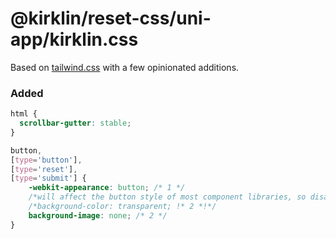 # @kirklin/reset-css/uni-app/kirklin.css

Based on [tailwind.css](./tailwind.css) with a few opinionated additions.

### Added

```css
html {
  scrollbar-gutter: stable;
}

button,
[type='button'],
[type='reset'],
[type='submit'] {
    -webkit-appearance: button; /* 1 */
    /*will affect the button style of most component libraries, so disable it*/
    /*background-color: transparent; !* 2 *!*/
    background-image: none; /* 2 */
}

```
